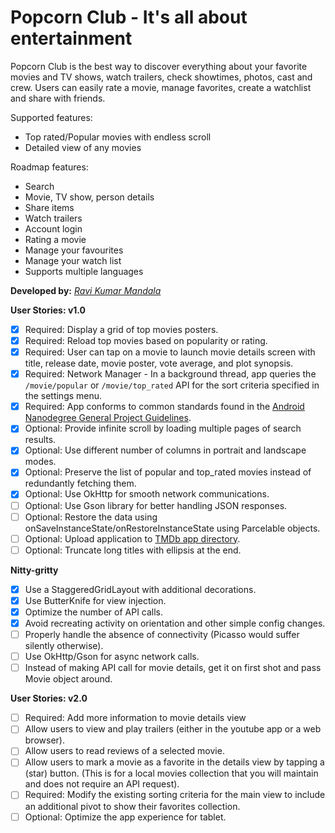 # Popcorn Club - It's all about entertainment

Popcorn Club is the best way to discover everything about your favorite movies and TV shows, watch trailers, check showtimes, photos, cast and crew. Users can easily rate a movie, manage favorites, create a watchlist and share with friends.

Supported features:
* Top rated/Popular movies with endless scroll
* Detailed view of any movies

Roadmap features:
* Search
* Movie, TV show, person details
* Share items
* Watch trailers
* Account login
* Rating a movie
* Manage your favourites
* Manage your watch list
* Supports multiple languages

**Developed by:** [_Ravi Kumar Mandala_](https://github.com/ravimandala)

**User Stories: v1.0**
* [x] Required: Display a grid of top movies posters.
* [x] Required: Reload top movies based on popularity or rating.
* [x] Required: User can tap on a movie to launch movie details screen with title, release date, movie poster, vote average, and plot synopsis.
* [x] Required: Network Manager - In a background thread, app queries the `/movie/popular` or `/movie/top_rated` API for the sort criteria specified in the settings menu.
* [x] Required: App conforms to common standards found in the [Android Nanodegree General Project Guidelines](http://udacity.github.io/android-nanodegree-guidelines/core.html).
* [x] Optional: Provide infinite scroll by loading multiple pages of search results.
* [x] Optional: Use different number of columns in portrait and landscape modes.
* [x] Optional: Preserve the list of popular and top_rated movies instead of redundantly fetching them.
* [x] Optional: Use OkHttp for smooth network communications.
* [ ] Optional: Use Gson library for better handling JSON responses.
* [ ] Optional: Restore the data using onSaveInstanceState/onRestoreInstanceState using Parcelable objects.
* [ ] Optional: Upload application to [TMDb app directory](https://www.themoviedb.org/account/ravimandala/api/directory).
* [ ] Optional: Truncate long titles with ellipsis at the end.

**Nitty-gritty**
* [x] Use a StaggeredGridLayout with additional decorations.
* [x] Use ButterKnife for view injection.
* [x] Optimize the number of API calls.
* [x] Avoid recreating activity on orientation and other simple config changes.
* [ ] Properly handle the absence of connectivity (Picasso would suffer silently otherwise).
* [ ] Use OkHttp/Gson for async network calls.
* [ ] Instead of making API call for movie details, get it on first shot and pass Movie object around.

**User Stories: v2.0**
* [ ] Required: Add more information to movie details view
 * [ ] Allow users to view and play trailers (either in the youtube app or a web browser).
 * [ ] Allow users to read reviews of a selected movie.
 * [ ] Allow users to mark a movie as a favorite in the details view by tapping a (star) button. (This is for a local movies collection that you will maintain and does not require an API request).
* [ ] Required: Modify the existing sorting criteria for the main view to include an additional pivot to show their favorites collection.
* [ ] Optional: Optimize the app experience for tablet.